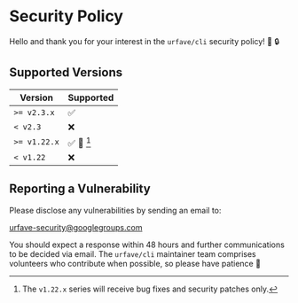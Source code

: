 # Security Policy

Hello and thank you for your interest in the `urfave/cli` security
policy! :tada: :lock:

## Supported Versions

| Version      | Supported                             |
| ------------ | ------------------------------------- |
| `>= v2.3.x`  | :white_check_mark:                    |
| `< v2.3`     | :x:                                   |
| `>= v1.22.x` | :white_check_mark: :lady_beetle: [^1] |
| `< v1.22`    | :x:                                   |

## Reporting a Vulnerability

Please disclose any vulnerabilities by sending an email to:

[urfave-security@googlegroups.com](mailto:urfave-security@googlegroups.com)

You should expect a response within 48 hours and further
communications to be decided via email. The `urfave/cli` maintainer
team comprises volunteers who contribute when possible, so please
have patience :bow:

[^1]: The `v1.22.x` series will receive bug fixes and security
  patches only.
